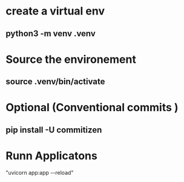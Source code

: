 # create a virtual env

## python3 -m venv .venv

# Source the environement

## source .venv/bin/activate

# Optional (Conventional commits )

## pip install -U commitizen

# Runn Applicatons

"uvicorn app:app --reload"